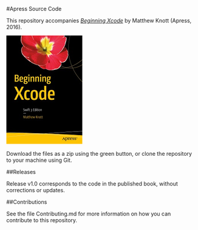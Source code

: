 #Apress Source Code

This repository accompanies [*Beginning Xcode*](http://www.apress.com/9781430250043) by Matthew Knott (Apress, 2016).

![Cover image](9781430250043.jpg)

Download the files as a zip using the green button, or clone the repository to your machine using Git.

##Releases

Release v1.0 corresponds to the code in the published book, without corrections or updates.

##Contributions

See the file Contributing.md for more information on how you can contribute to this repository.
